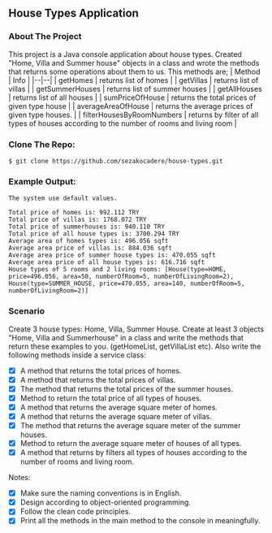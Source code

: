 ## House Types Application

### About The Project
This project is a Java console application about house types.
Created "Home, Villa and Summer house" objects in a class and wrote the methods that returns some operations about them to us.
This methods are;
| Method | Info |
|--|--|
| getHomes | returns list of homes  |
| getVillas | returns list of villas |
| getSummerHouses | returns list of summer houses |
| getAllHouses | returns list of all houses |
| sumPriceOfHouse | returns the total prices of given type house |
| averageAreaOfHouse | returns the average prices of given type houses. |
| filterHousesByRoomNumbers | returns by filter of all types of houses according to the number of rooms and living room |


### Clone The Repo:
``` $ git clone https://github.com/sezakocadere/house-types.git ```

### Example Output:

```
The system use default values. 

Total price of homes is: 992.112 TRY
Total price of villas is: 1768.072 TRY
Total price of summerhouses is: 940.110 TRY
Total price of all house types is: 3700.294 TRY
Average area of homes types is: 496.056 sqft
Average area price of villas is: 884.036 sqft
Average area price of summer house types is: 470.055 sqft
Average area price of all house types is: 616.716 sqft
House types of 5 rooms and 2 living rooms: [House(type=HOME, price=496.056, area=50, numberOfRoom=5, numberOfLivingRoom=2), House(type=SUMMER_HOUSE, price=470.055, area=140, numberOfRoom=5, numberOfLivingRoom=2)]
```
### Scenario
Create 3 house types: Home, Villa, Summer House. 
Create at least 3 objects "Home, Villa and Summerhouse" in a class and write the methods that return these examples to you. (getHomeList, getVillaList etc). 
Also write the following methods inside a service class:

- [x] A method that returns the total prices of homes.
- [x] A method that returns the total prices of villas.
- [x] The method that returns the total prices of the summer houses.
- [x] Method to return the total price of all types of houses.
- [x] A method that returns the average square meter of homes.
- [x] A method that returns the average square meter of villas.
- [x] The method that returns the average square meter of the summer houses.
- [x] Method to return the average square meter of houses of all types.
- [x] A method that returns by filters all types of houses according to the number of rooms and living room.

Notes:

- [x] Make sure the naming conventions is in English.
- [x] Design according to object-oriented programming.
- [x] Follow the clean code principles.
- [x] Print all the methods in the main method to the console in meaningfully.

